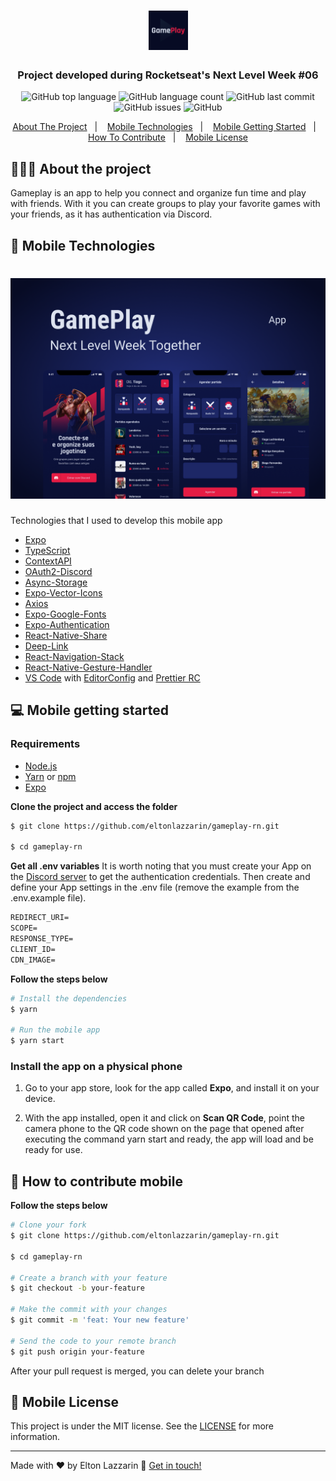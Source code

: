 <h1 align="center"> 
	<img alt="Logo" src="https://github.com/eltonlazzarin/gameplay-rn/blob/main/assets/logo.png" style="width: 63px;height: 63px;" />
</h1>

<h3 align="center">
 Project developed during Rocketseat's Next Level Week #06
</h3>

<p align="center">
  <img alt="GitHub top language" src="https://img.shields.io/github/languages/top/eltonlazzarin/gameplay-rn">

  <img alt="GitHub language count" src="https://img.shields.io/github/languages/count/eltonlazzarin/gameplay-rn">

  <img alt="GitHub last commit" src="https://img.shields.io/github/last-commit/eltonlazzarin/gameplay-rn">

  <img alt="GitHub issues" src="https://img.shields.io/github/issues/eltonlazzarin/gameplay-rn">

  <img alt="GitHub" src="https://img.shields.io/github/license/eltonlazzarin/gameplay-rn">
</p>

<p align="center">
  <a href="#-about-the-project">About The Project</a>&nbsp;&nbsp;&nbsp;|&nbsp;&nbsp;&nbsp;
  <a href="#-mobile-technologies">Mobile Technologies</a>&nbsp;&nbsp;&nbsp;|&nbsp;&nbsp;&nbsp;
  <a href="#-mobile-getting-started">Mobile Getting Started</a>&nbsp;&nbsp;&nbsp;|&nbsp;&nbsp;&nbsp;
  <a href="#-how-to-contribute-mobile">How To Contribute</a>&nbsp;&nbsp;&nbsp;|&nbsp;&nbsp;&nbsp;
  <a href="#-mobile-license">Mobile License</a>
</p>

## 👨🏻‍💻 About the project

<p>Gameplay is an app to help you connect and organize fun time and play with friends. With it you can create groups to play your favorite games with your friends, as it has authentication via Discord.</p>

## 🚀 Mobile Technologies

<h1 align="center">
	<img alt="Mobile App Screenshots" src="https://github.com/eltonlazzarin/gameplay-rn/blob/main/assets/cover.png" />
</h1>

Technologies that I used to develop this mobile app

- [Expo](https://reactjs.org)
- [TypeScript](https://www.typescriptlang.org/docs)
- [ContextAPI](https://reactjs.org/docs/context.html)
- [OAuth2-Discord](https://discord.com/developers/docs/topics/oauth2)
- [Async-Storage](https://reactnative.dev/docs/asyncstorage)
- [Expo-Vector-Icons](https://docs.expo.io/guides/icons)
- [Axios](https://github.com/axios/axios)
- [Expo-Google-Fonts](https://docs.expo.io/guides/using-custom-fonts)
- [Expo-Authentication](https://docs.expo.io/guides/authentication)
- [React-Native-Share](https://react-native-share.github.io/react-native-share)
- [Deep-Link](https://docs.expo.io/guides/linking)
- [React-Navigation-Stack](https://github.com/react-navigation)
- [React-Native-Gesture-Handler](https://github.com/software-mansion/react-native-gesture-handler)
- [VS Code](https://code.visualstudio.com) with [EditorConfig](https://marketplace.visualstudio.com/items?itemName=EditorConfig.EditorConfig) and [Prettier RC](https://github.com/prettier/prettier)

## 💻 Mobile getting started

### Requirements

- [Node.js](https://nodejs.org/en/)
- [Yarn](https://classic.yarnpkg.com/) or [npm](https://www.npmjs.com/)
- [Expo](https://expo.io/learn)

**Clone the project and access the folder**

```bash
$ git clone https://github.com/eltonlazzarin/gameplay-rn.git

$ cd gameplay-rn
```

**Get all .env variables**
It is worth noting that you must create your App on the [Discord server](https://discord.com/developers/docs/topics/oauth2) to get the authentication credentials. Then create and define your App settings in the .env file (remove the example from the .env.example file).

```cl
REDIRECT_URI=
SCOPE=
RESPONSE_TYPE=
CLIENT_ID=
CDN_IMAGE=
```

**Follow the steps below**

```bash
# Install the dependencies
$ yarn

# Run the mobile app
$ yarn start
```

### Install the app on a physical phone

1. Go to your app store, look for the app called <strong>Expo</strong>, and install it on your device.

2. With the app installed, open it and click on <strong>Scan QR Code</strong>, point the camera phone to the QR code shown on the page that opened after executing the command yarn start and ready, the app will load and be ready for use.

## 🤔 How to contribute mobile

**Follow the steps below**

```bash
# Clone your fork
$ git clone https://github.com/eltonlazzarin/gameplay-rn.git

$ cd gameplay-rn

# Create a branch with your feature
$ git checkout -b your-feature

# Make the commit with your changes
$ git commit -m 'feat: Your new feature'

# Send the code to your remote branch
$ git push origin your-feature
```

After your pull request is merged, you can delete your branch

## 📝 Mobile License

This project is under the MIT license. See the [LICENSE](https://github.com/eltonlazzarin/gameplay-rn/blob/master/LICENSE) for more information.

---

Made with ♥ by Elton Lazzarin :wave: [Get in touch!](https://www.linkedin.com/in/eltonlazzarin/)
